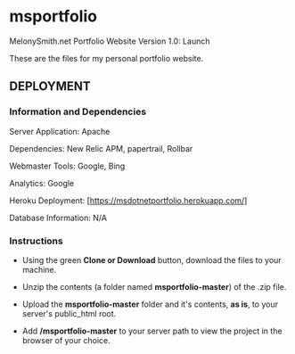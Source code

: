 # msportfolio
MelonySmith.net Portfolio Website Version 1.0: Launch

These are the files for my personal portfolio website.

## DEPLOYMENT
### Information and Dependencies
Server Application: Apache

Dependencies: New Relic APM, papertrail, Rollbar

Webmaster Tools: Google, Bing

Analytics: Google

Heroku Deployment: [https://msdotnetportfolio.herokuapp.com/]

Database Information: N/A

### Instructions
* Using the green **Clone or Download** button, download the files to your machine.

* Unzip the contents (a folder named **msportfolio-master**) of the .zip file.

* Upload the **msportfolio-master** folder and it's contents, **as is**, to your server's public_html
root.

* Add **/msportfolio-master** to your server path to view the project in the browser of your
choice.
